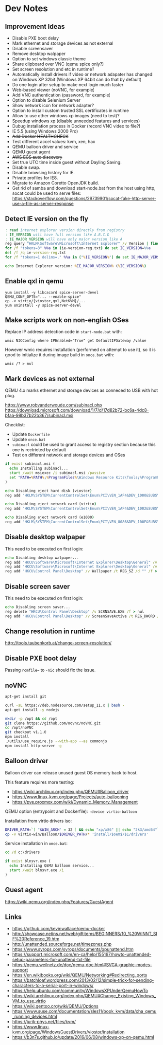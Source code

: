 # Dev Notes

## Improvement Ideas

- Disable PXE boot delay
- Mark ethernet and storage devices as not external
- Disable screensaver
- Remove desktop walpaper
- Option to set windows classic theme
- Share clipboard over VNC (qemu spice only?)
- Set screen resolution and etc in runtime?
- Automatically install drivers if video or network adapater has changed on
  Windows XP 32bit (Windows XP 64bit can do that by default)
- Do one login after setup to make next login much faster
- Web-based viewer (noVNC, for example)
- Add VNC authentication (password, for example)
- Option to disable Selenium Server
- Show network icon for network adapter?
- Option to install custom trusted SSL certificates in runtime
- Allow to use other windows xp images (need to test)?
- Speedup windows xp (disable unneeded features and services)
- Dubug installation process in Docker (record VNC video to file?)
- IE 5.5 (using Windows 2000 Pro)
- ~~Add Docker HEALTHCHECK~~
- Test different accel values: kvm, xen, hax
- QEMU balloon driver and service
- QEMU guest agent
- ~~AWS ECS auto discovery~~
- Set true UTC time inside guest without Dayling Saving.
- Disable swap.
- Disable browsing history for IE.
- Private profiles for IE8.
- Migrate to Amazon Coretto OpenJDK build.
- Get rid of samba and download start-node.bat from the host using http,
  socat could be used to serve files: https://stackoverflow.com/questions/29739901/socat-fake-http-server-use-a-file-as-server-response

## Detect IE version on the fly

```bat
: read internet explorer version directly from registry
: IE_VERSION will have full version like A.B.C.D
: IE_MAJOR_VERSION will have only major version like A
reg query "HKLM\Software\Microsoft\Internet Explorer" /v Version | findstr /rc:REG_SZ > ie-version-reg.txt
for /f "tokens=3" %%a in (ie-version-reg.txt) do set IE_VERSION=%%a
del /f /q ie-version-reg.txt
for /f "tokens=1 delims=." %%a in ("%IE_VERSION%") do set IE_MAJOR_VERSION=%%a

echo Internet Explorer version: %IE_MAJOR_VERSION% (%IE_VERSION%)
```

## Enable qxl in qemu

```
yum install -y libcacard spice-server-devel
QEMU_CONF_OPTS="... --enable-spice"
cp -v virtio/{viostor,qxl,NetKVM}/...
yum uninstall -y spice-server-devel
```

## Make scripts work on non-english OSes

Replace IP address detection code in `start-node.bat` with:

```
wmic NICConfig where IPEnabled="True" get DefaultIPGateway /value
```

However wmic requires installation (performed on attempt to use it), so it is
good to initialize it during image build in `once.bat` with:

```
wmic /? > nul
```

## Mark devices as not external

QEMU 4.x marks ethernet and storage devices as conneced to USB with hot plug.

https://www.robvanderwoude.com/subinacl.php
https://download.microsoft.com/download/1/7/d/17d82b72-bc6a-4dc8-bfaa-98b37b22b367/subinacl.msi

Checklist:

- Update `Dockerfile`
- Update `once.bat`
- `subinacl` could be used to grant access to registry section because this one is rectricted by default
- Test on different network and storage devices and OSes

```bat
if exist subinacl.msi (
  echo Installing subinacl...
  start /wait msiexec /i subinacl.msi /passive
  set "PATH=%PATH%;%ProgramFiles%\Windows Resource Kits\Tools;%ProgramFiles(x86)%\Windows Resource Kits\Tools"
)

echo Disabling eject hard disk (viostor)
reg add "HKLM\SYSTEM\CurrentControlSet\Enum\PCI\VEN_1AF4&DEV_1000&SUBSYS_00011AF4&REV_00\3&13c0b0c5&0&90" /v Capabilities /t REG_DWORD /d 2 /f > nul

echo Disabling eject network card (virtio)
reg add "HKLM\SYSTEM\CurrentControlSet\Enum\PCI\VEN_1AF4&DEV_1002&SUBSYS_00051AF4&REV_00\3&13c0b0c5&0&18" /v Capabilities /t REG_DWORD /d 2 /f > nul

echo Disabling eject network card (e1000)
reg add "HKLM\SYSTEM\CurrentControlSet\Enum\PCI\VEN_8086&DEV_100E&SUBSYS_11001AF4&REV_03\3&13c0b0c5&0&18" /v Capabilities /t REG_DWORD /d 2 /f > nul
```

## Disable desktop walpaper

This need to be executed on first login:

```bat
echo Disabling desktop walpaper...
reg add "HKCU\Software\Microsoft\Internet Explorer\Desktop\General" /v BackupWallpaper /t REG_SZ /d "" /f > nul
reg add "HKCU\Software\Microsoft\Internet Explorer\Desktop\General" /v Wallpaper /t REG_SZ /d "" /f > nul
reg add "HKCU\Control Panel\Desktop" /v Wallpaper /t REG_SZ /d "" /f > nul
```

## Disable screen saver

This need to be executed on first login:

```bat
echo Disabling screen saver...
reg delete "HKCU\Control Panel\Desktop" /v SCRNSAVE.EXE /f > nul
reg add "HKCU\Control Panel\Desktop" /v ScreenSaveActive /t REG_DWORD /d 0 /f > nul
```

## Change resolution in runtime

<http://tools.taubenkorb.at/change-screen-resolution/>

## Disable PXE boot delay

Passing `romfile=` to `-nic` should fix the issue.

## noVNC

```sh
apt-get install git

curl -sL https://deb.nodesource.com/setup_11.x | bash -
apt-get install -y nodejs

mkdir -p /opt && cd /opt
git clone https://github.com/novnc/noVNC.git
cd /opt/noVNC
git checkout v1.1.0
npm install
./utils/use_require.js --with-app --as commonjs
npm install http-server -g
```

## Balloon driver

Balloon driver can release unused guest OS memory back to host.

This feature requires more testing:

- https://wiki.archlinux.org/index.php/QEMU#Balloon_driver
- https://www.linux-kvm.org/page/Projects/auto-ballooning
- https://pve.proxmox.com/wiki/Dynamic_Memory_Management

QEMU option (entrypoint and Dockerfile): `-device virtio-balloon`

Installation from virtio drivers iso:

```bash
DRIVER_PATH=`[ "$WIN_ARCH" = 32 ] && echo "xp/x86" || echo "2k3/amd64"`
cp -v virtio-win/Balloon/$DRIVER_PATH/* 'install/$oem$/$1/drivers'
```

Service installation in `once.bat`:

```bat
cd /d c:\drivers

if exist blnsvr.exe (
  echo Installing QEMU balloon service...
  start /wait blnsvr.exe /i
)
```

## Guest agent

https://wiki.qemu.org/index.php/Features/GuestAgent


## Links

* https://github.com/kevinwallace/qemu-docker
* http://showcase.netins.net/web/giftitems/BEGINNERS/10_%20WINNT_SIF%20Reference_19.htm
* http://unattended.sourceforge.net/timezones.php
* https://www.svrops.com/svrops/documents/xpunattend.htm
* https://support.microsoft.com/en-ca/help/155197/howto-unattended-setup-parameters-for-unattend-txt-file
* https://qemu.weilnetz.de/doc/qemu-doc.html#SVGA-graphic-modes-support
* https://en.wikibooks.org/wiki/QEMU/Networking#Redirecting_ports
* https://batchloaf.wordpress.com/2013/02/12/simple-trick-for-sending-characters-to-a-serial-port-in-windows/
* https://help.ubuntu.com/community/WindowsXPUnderQemuHowTo
* https://wiki.archlinux.org/index.php/QEMU#Change_Existing_Windows_VM_to_use_virtio
* https://wiki.gentoo.org/wiki/QEMU/Options
* https://www.suse.com/documentation/sles11/book_kvm/data/cha_qemu_running_devices.html
* https://jurik-phys.net/files/kvm/
* https://www.linux-kvm.org/page/WindowsGuestDrivers/viostor/installation
* https://b3n7s.github.io/update/2016/06/08/windows-xp-on-qemu.html
